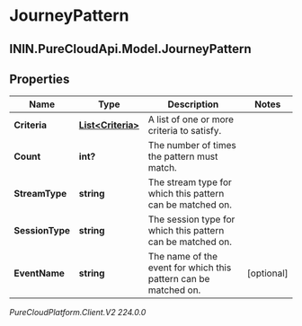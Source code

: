 # JourneyPattern

## ININ.PureCloudApi.Model.JourneyPattern

## Properties

|Name | Type | Description | Notes|
|------------ | ------------- | ------------- | -------------|
| **Criteria** | [**List&lt;Criteria&gt;**](Criteria) | A list of one or more criteria to satisfy. | |
| **Count** | **int?** | The number of times the pattern must match. | |
| **StreamType** | **string** | The stream type for which this pattern can be matched on. | |
| **SessionType** | **string** | The session type for which this pattern can be matched on. | |
| **EventName** | **string** | The name of the event for which this pattern can be matched on. | [optional] |



_PureCloudPlatform.Client.V2 224.0.0_
